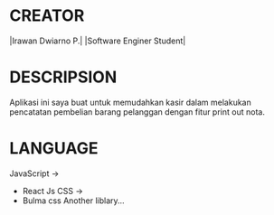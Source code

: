 # CREATOR
|Irawan Dwiarno P.|
|Software Enginer Student|

# DESCRIPSION
Aplikasi ini saya buat untuk memudahkan kasir dalam melakukan pencatatan pembelian barang pelanggan dengan fitur print out nota.

# LANGUAGE
JavaScript ->
- React Js
CSS ->
- Bulma css
Another liblary...
